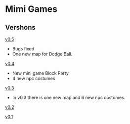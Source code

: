# Mimi Games

## Vershons

[v0.5](https://makecode.com/_YLERdwJWATRa)

* Bugs fixed
* One new map for Dodge Ball.

[v0.4](https://makecode.com/_evjdP6hF14X8)
* New mini game Block Party
* 4 new npc costumes

[v0.3](https://makecode.com/_F1WWbLCm0e3P)
* In v0.3 there is one new map and 6 new npc costumes.

[v0.2](https://makecode.com/_F9TEEr7vKddK)

[v0.1](https://makecode.com/_8JUdLK4Xf5pp)


